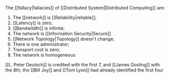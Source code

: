 The [[fallacy|fallacies]] of [[Distributed System|Distributed Computing]] are:

1.  The [[network]] is [[Reliability|reliable]];
2.  [[Latency]] is zero;
3.  [[Bandwitdth]] is infinite;
4.  The network is [[Information Security|Secure]]
5.  [[Network Topology|Topology]] doesn't change;
6.  There is one administrator;
7.  Transport cost is zero;
8.  The network is homogeneous

[[L. Peter Deutsch]] is credited with the first 7, and [[James Gosling]] with the 8th, tho [[Bill Joy]] and [[Tom Lyon]] had already identified the first four
